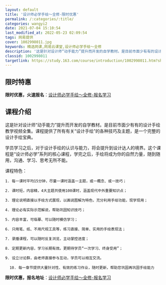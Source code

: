 ```yaml
---
layout: default
title: '设计师必学手绘～全修-限时优惠'
permalink: /:categories/:title/
categories: wangyi2
date: 2021-07-04 15:10:54
last_modified_at: 2022-05-23 02:09:54
tags: 网易提供
cover: 1002998011.jpg
keywords: 精选网课,网易云课堂,设计师必学手绘～全修
description: '这是针对设计师“动手能力”提升而开发的自学教材。是目前市面少有有的设计手绘教学视频全集。课程提供了所有有关“设计手绘”的'
classid: 1002998011
targetlink: https://study.163.com/course/introduction/1002998011.htm?share=1&shareId=1025206652&utm_campaign=share&utm_medium=iphoneShare&utm_source=&utm_u=1025206652
---
```


## 限时特惠

**限时优惠，火速报名**：[设计师必学手绘～全修-报名学习](https://study.163.com/course/introduction/1002998011.htm?share=1&shareId=1025206652&utm_campaign=share&utm_medium=iphoneShare&utm_source=&utm_u=1025206652)

## 课程介绍

这是针对设计师“动手能力”提升而开发的自学教材。是目前市面少有有的设计手绘教学视频全集。课程提供了所有有关“设计手绘”的各种技巧及主题，是一个完整的设计手绘宝典。

学员学习之后，对于设计手绘的认识与能力，将会提升到设计达人的境界。这个课程是“设计师必学”系列的核心课程，学完之后，手绘将成为你的自然力量，随到随用，沟通、学习、思考无所不能。



课程特色：

	1. 每一课时平均15分钟，尽量一课时涵盖一主题，或一概念、或一技巧；

	2. 课时短，内容精，4大主题共使用100课时，涵盖现代中外重要知识点；

	3. 理论说明直接以手绘方式展现，以画说图解为特色，充分利用手绘功能，现学现用；

	4. 理论必有实际示范解说，帮助巩固知识技巧；

	5. 内容丰富，可临摹、可以随时模仿学习；

	6. 只用笔、纸、不用尺规工具等，练习直接、简单、实用的手绘表现法；

	7. 录播课程，可以随时反复浏览，主动掌控进度；

	8. 定期更新内容，学习长期有效。更期待学员“一次学习、终身受用”；

	9. 设立讨论群，由老师直接参与互动，学员可以相互交流。

      10. 每一章节提供大量针对性、有效的练习作业，随时更新，帮助您巩固再巩固手绘能力

**限时优惠，报名地址**：[设计师必学手绘～全修-报名学习](https://study.163.com/course/introduction/1002998011.htm?share=1&shareId=1025206652&utm_campaign=share&utm_medium=iphoneShare&utm_source=&utm_u=1025206652)

